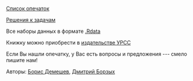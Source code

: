 [Список опечаток](https://github.com/bdemeshev/em_pset/raw/master/errata/metrics_errata.pdf) 

[Решения к задачам](https://github.com/bdemeshev/em_pset/raw/master/solutions_only/solutions.pdf) 

Все наборы данных в формате [.Rdata](https://github.com/bdemeshev/em_pset/raw/master/pset_data.Rdata)

Книжку можно приобрести в [издательстве УРСС](http://urss.ru/cgi-bin/db.pl?lang=Ru&blang=ru&page=Book&id=182085)

Если Вы нашли опечатку, у Вас есть вопросы и предложения --- смело пишите нам!

Авторы: [Борис Демешев](mailto:boris.demeshev@gmail.com), [Дмитрий Борзых](mailto:borzykh.dmitriy@gmail.com)
